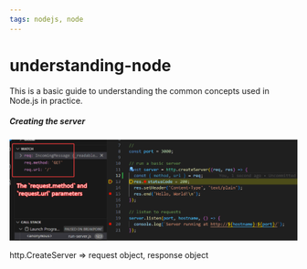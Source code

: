 ```yaml
---
tags: nodejs, node
---
```


# understanding-node

This is a basic guide to understanding the common concepts used in Node.js in practice.

##### Creating the server

![The San Juan Mountains are beautiful!](/assets/images/Code_6a2dGm0UcH.png "San Juan Mountains")

http.CreateServer => request object, response object
